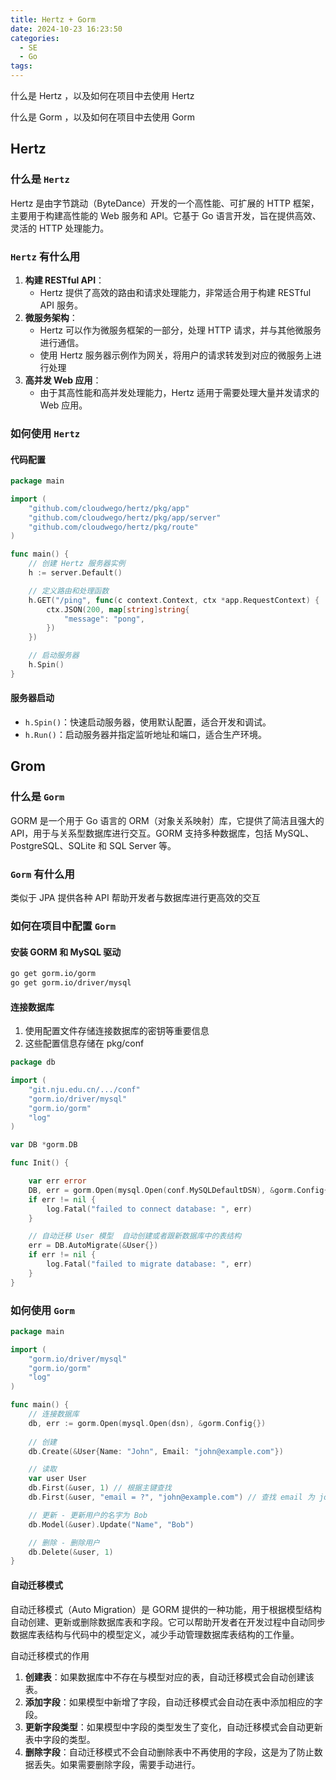 ```yaml
---
title: Hertz + Gorm
date: 2024-10-23 16:23:50
categories:
  - SE
  - Go
tags:
---
```



什么是 Hertz ，以及如何在项目中去使用 Hertz

什么是 Gorm ，以及如何在项目中去使用 Gorm

<!--more-->

## Hertz

### 什么是 `Hertz`

Hertz 是由字节跳动（ByteDance）开发的一个高性能、可扩展的 HTTP 框架，主要用于构建高性能的 Web 服务和 API。它基于 Go 语言开发，旨在提供高效、灵活的 HTTP 处理能力。

### `Hertz` 有什么用

1. **构建 RESTful API**：
   - Hertz 提供了高效的路由和请求处理能力，非常适合用于构建 RESTful API 服务。
2. **微服务架构**：
   - Hertz 可以作为微服务框架的一部分，处理 HTTP 请求，并与其他微服务进行通信。
   - 使用 Hertz 服务器示例作为网关，将用户的请求转发到对应的微服务上进行处理
3. **高并发 Web 应用**：
   - 由于其高性能和高并发处理能力，Hertz 适用于需要处理大量并发请求的 Web 应用。



### 如何使用 `Hertz`

#### 代码配置

```go
package main

import (
    "github.com/cloudwego/hertz/pkg/app"
    "github.com/cloudwego/hertz/pkg/app/server"
    "github.com/cloudwego/hertz/pkg/route"
)

func main() {
    // 创建 Hertz 服务器实例
    h := server.Default()

    // 定义路由和处理函数
    h.GET("/ping", func(c context.Context, ctx *app.RequestContext) {
        ctx.JSON(200, map[string]string{
            "message": "pong",
        })
    })

    // 启动服务器
    h.Spin()
}
```

#### 服务器启动

- `h.Spin()`：快速启动服务器，使用默认配置，适合开发和调试。
- `h.Run()`：启动服务器并指定监听地址和端口，适合生产环境。

## Grom

### 什么是 `Gorm`

GORM 是一个用于 Go 语言的 ORM（对象关系映射）库，它提供了简洁且强大的 API，用于与关系型数据库进行交互。GORM 支持多种数据库，包括 MySQL、PostgreSQL、SQLite 和 SQL Server 等。

### `Gorm` 有什么用

类似于 JPA 提供各种 API 帮助开发者与数据库进行更高效的交互

### 如何在项目中配置  `Gorm`

#### 安装 GORM 和 MySQL 驱动

```bash
go get gorm.io/gorm
go get gorm.io/driver/mysql
```

#### 连接数据库

1. 使用配置文件存储连接数据库的密钥等重要信息
2. 这些配置信息存储在 pkg/conf

```go
package db

import (
	"git.nju.edu.cn/.../conf"
	"gorm.io/driver/mysql"
	"gorm.io/gorm"
	"log"
)

var DB *gorm.DB

func Init() {

	var err error
	DB, err = gorm.Open(mysql.Open(conf.MySQLDefaultDSN), &gorm.Config{})
	if err != nil {
		log.Fatal("failed to connect database: ", err)
	}

	// 自动迁移 User 模型  自动创建或者跟新数据库中的表结构
	err = DB.AutoMigrate(&User{})
	if err != nil {
		log.Fatal("failed to migrate database: ", err)
	}
}

```



### 如何使用  `Gorm`

```go
package main

import (
    "gorm.io/driver/mysql"
    "gorm.io/gorm"
    "log"
)

func main() {
    // 连接数据库
    db, err := gorm.Open(mysql.Open(dsn), &gorm.Config{})
    
    // 创建
    db.Create(&User{Name: "John", Email: "john@example.com"})

    // 读取
    var user User
    db.First(&user, 1) // 根据主键查找
    db.First(&user, "email = ?", "john@example.com") // 查找 email 为 john@example.com 的用户

    // 更新 - 更新用户的名字为 Bob
    db.Model(&user).Update("Name", "Bob")

    // 删除 - 删除用户
    db.Delete(&user, 1)
}
```

#### 自动迁移模式

自动迁移模式（Auto Migration）是 GORM 提供的一种功能，用于根据模型结构自动创建、更新或删除数据库表和字段。它可以帮助开发者在开发过程中自动同步数据库表结构与代码中的模型定义，减少手动管理数据库表结构的工作量。

自动迁移模式的作用

1. **创建表**：如果数据库中不存在与模型对应的表，自动迁移模式会自动创建该表。
2. **添加字段**：如果模型中新增了字段，自动迁移模式会自动在表中添加相应的字段。
3. **更新字段类型**：如果模型中字段的类型发生了变化，自动迁移模式会自动更新表中字段的类型。
4. **删除字段**：自动迁移模式不会自动删除表中不再使用的字段，这是为了防止数据丢失。如果需要删除字段，需要手动进行。

